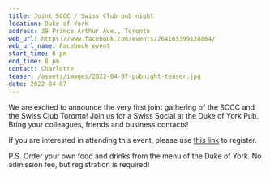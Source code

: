 ```yaml
---
title: Joint SCCC / Swiss Club pub night
location: Duke of York
address: 39 Prince Arthur Ave., Toronto
web_url: https://www.facebook.com/events/264165399128864/
web_url_name: Facebook event
start_time: 6 pm
end_time: 8 pm
contact: Charlotte
teaser: /assets/images/2022-04-07-pubnight-teaser.jpg
date: 2022-04-07
---
```


We are excited to announce the very first joint gathering of the SCCC and the
Swiss Club Toronto! Join us for a Swiss Social at the Duke of York Pub. Bring
your colleagues, friends and business contacts!

If you are interested in attending this event, please use [this link][link] to
register.

P.S. Order your own food and drinks from the menu of the Duke of York. No
admission fee, but registration is required!

[link]: <https://www.swissbiz.ca/event_details.php?id=174>

